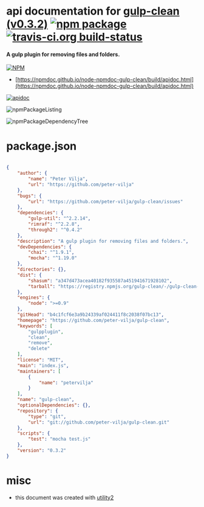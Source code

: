 # api documentation for  [gulp-clean (v0.3.2)](https://github.com/peter-vilja/gulp-clean)  [![npm package](https://img.shields.io/npm/v/npmdoc-gulp-clean.svg?style=flat-square)](https://www.npmjs.org/package/npmdoc-gulp-clean) [![travis-ci.org build-status](https://api.travis-ci.org/npmdoc/node-npmdoc-gulp-clean.svg)](https://travis-ci.org/npmdoc/node-npmdoc-gulp-clean)
#### A gulp plugin for removing files and folders.

[![NPM](https://nodei.co/npm/gulp-clean.png?downloads=true&downloadRank=true&stars=true)](https://www.npmjs.com/package/gulp-clean)

- [https://npmdoc.github.io/node-npmdoc-gulp-clean/build/apidoc.html](https://npmdoc.github.io/node-npmdoc-gulp-clean/build/apidoc.html)

[![apidoc](https://npmdoc.github.io/node-npmdoc-gulp-clean/build/screenCapture.buildCi.browser.%252Ftmp%252Fbuild%252Fapidoc.html.png)](https://npmdoc.github.io/node-npmdoc-gulp-clean/build/apidoc.html)

![npmPackageListing](https://npmdoc.github.io/node-npmdoc-gulp-clean/build/screenCapture.npmPackageListing.svg)

![npmPackageDependencyTree](https://npmdoc.github.io/node-npmdoc-gulp-clean/build/screenCapture.npmPackageDependencyTree.svg)



# package.json

```json

{
    "author": {
        "name": "Peter Vilja",
        "url": "https://github.com/peter-vilja"
    },
    "bugs": {
        "url": "https://github.com/peter-vilja/gulp-clean/issues"
    },
    "dependencies": {
        "gulp-util": "^2.2.14",
        "rimraf": "^2.2.8",
        "through2": "^0.4.2"
    },
    "description": "A gulp plugin for removing files and folders.",
    "devDependencies": {
        "chai": "^1.9.1",
        "mocha": "^1.19.0"
    },
    "directories": {},
    "dist": {
        "shasum": "a347d473acea40182f935587a451941671928102",
        "tarball": "https://registry.npmjs.org/gulp-clean/-/gulp-clean-0.3.2.tgz"
    },
    "engines": {
        "node": ">=0.9"
    },
    "gitHead": "b4c1fcf6e3a9b24339af024411f8c2038f07bc13",
    "homepage": "https://github.com/peter-vilja/gulp-clean",
    "keywords": [
        "gulpplugin",
        "clean",
        "remove",
        "delete"
    ],
    "license": "MIT",
    "main": "index.js",
    "maintainers": [
        {
            "name": "petervilja"
        }
    ],
    "name": "gulp-clean",
    "optionalDependencies": {},
    "repository": {
        "type": "git",
        "url": "git://github.com/peter-vilja/gulp-clean.git"
    },
    "scripts": {
        "test": "mocha test.js"
    },
    "version": "0.3.2"
}
```



# misc
- this document was created with [utility2](https://github.com/kaizhu256/node-utility2)
